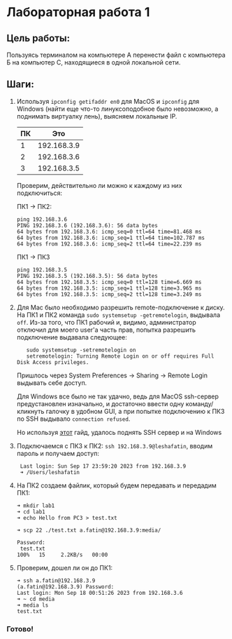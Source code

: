 # Лабораторная работа 1

## Цель работы:

Пользуясь терминалом на компьютере А перенести файл с компьютера Б на компьютер С, находящиеся в одной локальной сети.

## Шаги:

1.  Используя `ipconfig getifaddr en0` для MacOS и `ipconfig` для Windows (найти еще что-то линуксоподобное было невозможно, а поднимать виртуалку лень), выясняем локальные IP.

    | ПК  |     Это     |
    | --- | :---------: |
    | 1   | 192.168.3.9 |
    | 2   | 192.168.3.6 |
    | 3   | 192.168.3.5 |

    Проверим, действительно ли можно к каждому из них подключиться:

    ПК1 -> ПК2:

    ```
    ping 192.168.3.6
    PING 192.168.3.6 (192.168.3.6): 56 data bytes
    64 bytes from 192.168.3.6: icmp_seq=0 ttl=64 time=81.468 ms
    64 bytes from 192.168.3.6: icmp_seq=1 ttl=64 time=102.787 ms
    64 bytes from 192.168.3.6: icmp_seq=2 ttl=64 time=22.239 ms
    ```

    ПК1 -> ПК3

    ```
    ping 192.168.3.5
    PING 192.168.3.5 (192.168.3.5): 56 data bytes
    64 bytes from 192.168.3.5: icmp_seq=0 ttl=128 time=6.669 ms
    64 bytes from 192.168.3.5: icmp_seq=1 ttl=128 time=3.965 ms
    64 bytes from 192.168.3.5: icmp_seq=2 ttl=128 time=3.249 ms
    ```

2.  Для Mac было необходимо разрешить remote-подключение к диску. На ПК1 и ПК2 команда `sudo systemsetup -getremotelogin`, выдывала `off`. Из-за того, что ПК1 рабочий и, видимо, администратор отключил для моего user'a часть прав, попытка разрешить подключение выдавала следующее:

    ```
       sudo systemsetup -setremotelogin on
       setremotelogin: Turning Remote Login on or off requires Full Disk Access privileges.
    ```

    Пришлось через System Preferences -> Sharing -> Remote Login выдывать себе доступ.

    Для Windows все было не так удачно, ведь для MacOS ssh-сервер предустановлен изначально, и достаточно ввести одну команду/кликнуть галочку в удобном GUI, а при попытке подключению к ПК3 по SSH выдывало `connection refused`.

    Но используя [этот](https://learn.microsoft.com/en-us/windows-server/administration/openssh/openssh_install_firstuse?tabs=powershell) гайд, удалось поднять SSH сервер и на Windows

3.  Подключаемся с ПК3 к ПК2:
    `ssh 192.168.3.9@leshafatin`, вводим пароль и получаем доступ:

    ```
     Last login: Sun Sep 17 23:59:20 2023 from 192.168.3.9
     ➜ /Users/leshafatin
    ```

4.  На ПК2 создаем файлик, который будем передавать и передадим ПК1:

    ```
    ➜ mkdir lab1
    ➜ cd lab1
    ➜ echo Hello from PC3 > test.txt

    ➜ scp 22 ./test.txt a.fatin@192.168.3.9:media/

    Password:
     test.txt                                                          100%   15     2.2KB/s   00:00
    ```

5.  Проверим, дошел ли он до ПК1:

    ```
    ➜ ssh a.fatin@192.168.3.9
    (a.fatin@192.168.3.9) Password:
    Last login: Mon Sep 18 00:51:26 2023 from 192.168.3.6
    ➜ ~ cd media
    ➜ media ls
    test.txt

    ```

### Готово!
